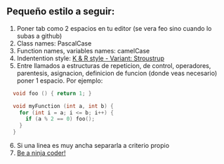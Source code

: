 ## Pequeño estilo a seguir:

1. Poner tab como 2 espacios en tu editor (se vera feo sino cuando lo subas
   a github)
2. Class names: PascalCase
3. Function names, variables names: camelCase
4. Indentention style: [K & R style - Variant: Stroustrup](https://en.wikipedia.org/wiki/Indentation_style#Variant:_Stroustrup)
5. Entre llamados a estructuras de repeticion, de control, operadores,
   parentesis, asignacion, definicion de funcion (donde veas necesario)
   poner 1 espacio. Por ejemplo:
   
```c++
  void foo () { return 1; }

  void myFunction (int a, int b) {
    for (int i = a; i <= b; i++) {
      if (a % 2 == 0) foo();
    }
  }

```

6. Si una linea es muy ancha separarla a criterio propio
7. [Be a ninja coder!](https://javascript.info/ninja-code) 
